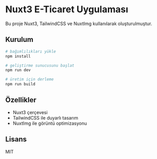 # Nuxt3 E-Ticaret Uygulaması

Bu proje Nuxt3, TailwindCSS ve NuxtImg kullanılarak oluşturulmuştur.

## Kurulum

```bash
# bağımlılıkları yükle
npm install

# geliştirme sunucusunu başlat
npm run dev

# üretim için derleme
npm run build
```

## Özellikler

- Nuxt3 çerçevesi
- TailwindCSS ile duyarlı tasarım
- NuxtImg ile görüntü optimizasyonu

## Lisans

MIT
